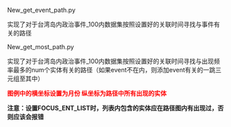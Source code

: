 New_get_event_path.py 

实现了对于台湾岛内政治事件_100内数据集按照设置好的关联时间寻找与事件有关的路径

New_get_most_path.py

实现了对于台湾岛内政治事件_100内数据集按照设置好的关联时间寻找与出现频率最多的num个实体有关的路径（如果event不在内，则添加event有关的一跳三元组至其中）

<span style="color: red; font-weight: bold;">图例中的横坐标设置为月份 纵坐标为路径中所有出现的实体</span>

**注意：设置FOCUS_ENT_LIST时，列表内包含的实体应在路径图内有出现过，否则应该会报错**